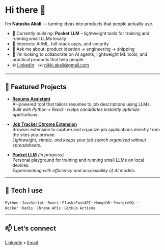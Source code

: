 # Hi there 👋

I’m **Natasha Akali** — turning ideas into products that people actually use.  
- 🔭 Currently building: **Pocket LLM** – lightweight tools for training and running small LLMs locally  
- 🧠 Interests: AI/ML, full-stack apps, and security  
- 💬 Ask me about: product ideation → engineering → shipping
- 👯 I’m looking to collaborate on AI agents, lightweight ML tools, and practical products that help people.
- 🌐 [LinkedIn](https://www.linkedin.com/in/nikkiakali) · ✉️ nikki.akali@gmail.com

---

## 🚀 Featured Projects

- **[Resume Assistant](https://github.com/nikkiakali/personalized-resume-assistant)**  
  AI-powered tool that tailors resumes to job descriptions using LLMs.  
  *Built with Python + React · Helps candidates instantly optimize applications.*

- **[Job Tracker Chrome Extension](https://github.com/nikkiakali/chrome-job-tracker)**  
  Browser extension to capture and organize job applications directly from the sites you browse.  
  *Lightweight, simple, and keeps your job search organized without spreadsheets.*

- **[Pocket LLM](https://github.com/nikkiakali/pocket-llm)** *(in progress)*  
  Personal playground for training and running small LLMs on local devices.  
  *Experimenting with efficiency and accessibility of AI models.*

---

## 🧰 Tech I use
`Python` · `JavaScript` · `React` · `Flask/FastAPI` · `MongoDB` · `PostgreSQL` ·  
`Docker` · `Redis` · `Chrome APIs` · `GitHub Actions`

---

## 📫 Let’s connect
[LinkedIn](https://www.linkedin.com/in/nikkiakali) • [Email](mailto:nikki.akali@gmail.com)


<!--
**nikkiakali/nikkiakali** is a ✨ _special_ ✨ repository because its `README.md` (this file) appears on your GitHub profile.

Here are some ideas to get you started:

- 🔭 I’m currently working on ...
- 🌱 I’m currently learning ...
- 👯 I’m looking to collaborate on ...
- 🤔 I’m looking for help with ...
- 💬 Ask me about ...
- 📫 How to reach me: ...
- 😄 Pronouns: ...
- ⚡ Fun fact: ...
-->
